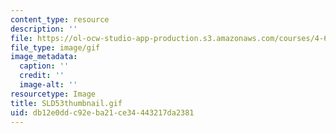 ```yaml
---
content_type: resource
description: ''
file: https://ol-ocw-studio-app-production.s3.amazonaws.com/courses/4-614-religious-architecture-and-islamic-cultures-fall-2002/db12e0ddc92eba21ce34443217da2381_SLD53thumbnail.gif
file_type: image/gif
image_metadata:
  caption: ''
  credit: ''
  image-alt: ''
resourcetype: Image
title: SLD53thumbnail.gif
uid: db12e0dd-c92e-ba21-ce34-443217da2381
---
```

